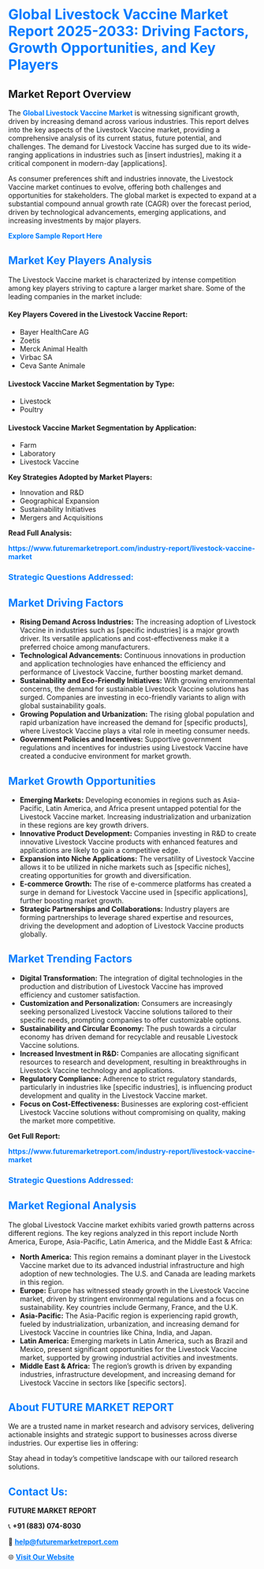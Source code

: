 <h1 style="color: #007BFF;">Global Livestock Vaccine Market Report 2025-2033: Driving Factors, Growth Opportunities, and Key Players</h1>

<section id="overview">
<h2>Market Report Overview</h2>
<p>The <a href="https://www.futuremarketreport.com/industry-report/livestock-vaccine-market" style="color: #007BFF; text-decoration: none;"><strong>Global Livestock Vaccine Market</strong></a> is witnessing significant growth, driven by increasing demand across various industries. This report delves into the key aspects of the Livestock Vaccine market, providing a comprehensive analysis of its current status, future potential, and challenges. The demand for Livestock Vaccine has surged due to its wide-ranging applications in industries such as [insert industries], making it a critical component in modern-day [applications].</p>
<p>As consumer preferences shift and industries innovate, the Livestock Vaccine market continues to evolve, offering both challenges and opportunities for stakeholders. The global market is expected to expand at a substantial compound annual growth rate (CAGR) over the forecast period, driven by technological advancements, emerging applications, and increasing investments by major players.</p>
</section>

<section id="overview">
<p><a href="https://www.futuremarketreport.com/request-sample/reportId=125770" style="color: #007BFF; text-decoration: none;"><strong>Explore Sample Report Here</strong></a></p>
</section>

<section id="key-players">
<h2 style="color: #007BFF;">Market Key Players Analysis</h2>
<p>The Livestock Vaccine market is characterized by intense competition among key players striving to capture a larger market share. Some of the leading companies in the market include:</p>
<h4>Key Players Covered in the Livestock Vaccine Report:</h4>
<ul><li>Bayer HealthCare AG</li><li>Zoetis</li><li>Merck Animal Health</li><li>Virbac SA</li><li>Ceva Sante Animale</li></ul>
<h4>Livestock Vaccine Market Segmentation by Type:</h4>
<ul><li>Livestock</li><li>Poultry</li></ul>

<h4>Livestock Vaccine Market Segmentation by Application:</h4>
<ul><li>Farm</li><li>Laboratory</li><li>Livestock Vaccine</li></ul>
<p><strong>Key Strategies Adopted by Market Players:</strong></p>
<ul>
<li>Innovation and R&D</li>
<li>Geographical Expansion</li>
<li>Sustainability Initiatives</li>
<li>Mergers and Acquisitions</li>
</ul>
</section>

<section>
<p><strong>Read Full Analysis: </strong></p><a href="https://www.futuremarketreport.com/industry-report/livestock-vaccine-market" style="color: #007BFF; text-decoration: none;"><strong>https://www.futuremarketreport.com/industry-report/livestock-vaccine-market</strong></a>
<h3 style="color: #007BFF;">Strategic Questions Addressed:</h3>
</section>

<section id="driving-factors">
<h2 style="color: #007BFF;">Market Driving Factors</h2>
<ul>
<li><strong>Rising Demand Across Industries:</strong> The increasing adoption of Livestock Vaccine in industries such as [specific industries] is a major growth driver. Its versatile applications and cost-effectiveness make it a preferred choice among manufacturers.</li>
<li><strong>Technological Advancements:</strong> Continuous innovations in production and application technologies have enhanced the efficiency and performance of Livestock Vaccine, further boosting market demand.</li>
<li><strong>Sustainability and Eco-Friendly Initiatives:</strong> With growing environmental concerns, the demand for sustainable Livestock Vaccine solutions has surged. Companies are investing in eco-friendly variants to align with global sustainability goals.</li>
<li><strong>Growing Population and Urbanization:</strong> The rising global population and rapid urbanization have increased the demand for [specific products], where Livestock Vaccine plays a vital role in meeting consumer needs.</li>
<li><strong>Government Policies and Incentives:</strong> Supportive government regulations and incentives for industries using Livestock Vaccine have created a conducive environment for market growth.</li>
</ul>
</section>

<section id="growth-opportunities">
<h2 style="color: #007BFF;">Market Growth Opportunities</h2>
<ul>
<li><strong>Emerging Markets:</strong> Developing economies in regions such as Asia-Pacific, Latin America, and Africa present untapped potential for the Livestock Vaccine market. Increasing industrialization and urbanization in these regions are key growth drivers.</li>
<li><strong>Innovative Product Development:</strong> Companies investing in R&D to create innovative Livestock Vaccine products with enhanced features and applications are likely to gain a competitive edge.</li>
<li><strong>Expansion into Niche Applications:</strong> The versatility of Livestock Vaccine allows it to be utilized in niche markets such as [specific niches], creating opportunities for growth and diversification.</li>
<li><strong>E-commerce Growth:</strong> The rise of e-commerce platforms has created a surge in demand for Livestock Vaccine used in [specific applications], further boosting market growth.</li>
<li><strong>Strategic Partnerships and Collaborations:</strong> Industry players are forming partnerships to leverage shared expertise and resources, driving the development and adoption of Livestock Vaccine products globally.</li>
</ul>
</section>

<section id="trending-factors">
<h2 style="color: #007BFF;">Market Trending Factors</h2>
<ul>
<li><strong>Digital Transformation:</strong> The integration of digital technologies in the production and distribution of Livestock Vaccine has improved efficiency and customer satisfaction.</li>
<li><strong>Customization and Personalization:</strong> Consumers are increasingly seeking personalized Livestock Vaccine solutions tailored to their specific needs, prompting companies to offer customizable options.</li>
<li><strong>Sustainability and Circular Economy:</strong> The push towards a circular economy has driven demand for recyclable and reusable Livestock Vaccine solutions.</li>
<li><strong>Increased Investment in R&D:</strong> Companies are allocating significant resources to research and development, resulting in breakthroughs in Livestock Vaccine technology and applications.</li>
<li><strong>Regulatory Compliance:</strong> Adherence to strict regulatory standards, particularly in industries like [specific industries], is influencing product development and quality in the Livestock Vaccine market.</li>
<li><strong>Focus on Cost-Effectiveness:</strong> Businesses are exploring cost-efficient Livestock Vaccine solutions without compromising on quality, making the market more competitive.</li>
</ul>
</section>

<section>
<p><strong>Get Full Report: </strong></p><a href="https://www.futuremarketreport.com/industry-report/livestock-vaccine-market" style="color: #007BFF; text-decoration: none;"><strong>https://www.futuremarketreport.com/industry-report/livestock-vaccine-market</strong></a>
<h3 style="color: #007BFF;">Strategic Questions Addressed:</h3>
</section>


<section id="regional-analysis">
<h2 style="color: #007BFF;">Market Regional Analysis</h2>
<p>The global Livestock Vaccine market exhibits varied growth patterns across different regions. The key regions analyzed in this report include North America, Europe, Asia-Pacific, Latin America, and the Middle East & Africa:</p>
<ul>
<li><strong>North America:</strong> This region remains a dominant player in the Livestock Vaccine market due to its advanced industrial infrastructure and high adoption of new technologies. The U.S. and Canada are leading markets in this region.</li>
<li><strong>Europe:</strong> Europe has witnessed steady growth in the Livestock Vaccine market, driven by stringent environmental regulations and a focus on sustainability. Key countries include Germany, France, and the U.K.</li>
<li><strong>Asia-Pacific:</strong> The Asia-Pacific region is experiencing rapid growth, fueled by industrialization, urbanization, and increasing demand for Livestock Vaccine in countries like China, India, and Japan.</li>
<li><strong>Latin America:</strong> Emerging markets in Latin America, such as Brazil and Mexico, present significant opportunities for the Livestock Vaccine market, supported by growing industrial activities and investments.</li>
<li><strong>Middle East & Africa:</strong> The region’s growth is driven by expanding industries, infrastructure development, and increasing demand for Livestock Vaccine in sectors like [specific sectors].</li>
</ul>
</section>

<footer>
<h2 style="color: #007BFF;">About FUTURE MARKET REPORT</h2>
<p>We are a trusted name in market research and advisory services, delivering actionable insights and strategic support to businesses across diverse industries. Our expertise lies in offering:</p>

<p>Stay ahead in today’s competitive landscape with our tailored research solutions.</p>

<h2 style="color: #007BFF;">Contact Us:</h2>
<p><strong>FUTURE MARKET REPORT</strong></p>
<p>📞 <strong>+91 (883) 074-8030</strong></p>
<p>📧 <strong><a href="mailto:help@futuremarketreport.com" style="color: #007BFF;">help@futuremarketreport.com</a></strong></p>
<p>🌐 <strong><a href="https://www.futuremarketreport.com/" style="color: #007BFF;">Visit Our Website</a></strong></p>
</footer>